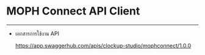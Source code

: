# MOPH Connect API Client
----

- เอกสารการใช้งาน API

  https://app.swaggerhub.com/apis/clockup-studio/mophconnect/1.0.0

